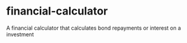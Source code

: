 # financial-calculator
A financial calculator that calculates bond repayments or interest on a investment 
